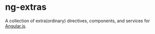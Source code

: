 # ng-extras
A collection of extra(ordinary) directives, components, and services for [Angular.js](https://angularjs.org/).

